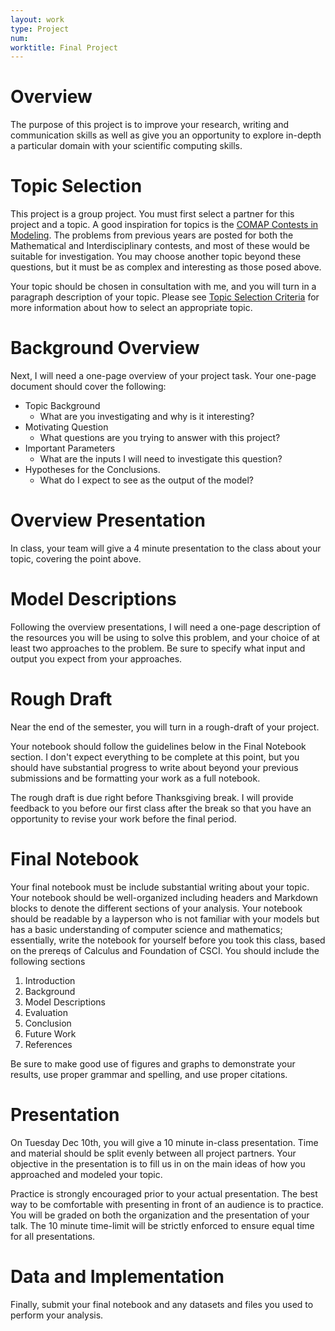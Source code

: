 ```yaml
---
layout: work
type: Project
num: 
worktitle: Final Project
---
```


# Overview

The purpose of this project is to improve your research, writing and communication skills as well as give you an opportunity to explore in-depth a particular domain with your scientific computing skills.

# Topic Selection

This project is a group project. You must first select a partner for this project and a topic.
A good inspiration for topics is the [COMAP Contests in Modeling](https://contest.comap.com/undergraduate/contests/mcm/previous-contests.php). The problems from previous years are posted for both the Mathematical and Interdisciplinary contests, and most of these would be suitable for investigation. You may choose another topic beyond these questions, but it must be as complex and interesting as those posed above.

Your topic should be chosen in consultation with me, and you will turn in a paragraph description of your topic. Please see [Topic Selection Criteria](topic-selection.md) for more information about how to select an appropriate topic.


# Background Overview

Next, I will need a one-page overview of your project task. Your one-page document should cover the following:

-   Topic Background
    -   What are you investigating and why is it interesting?
-   Motivating Question
    -   What questions are you trying to answer with this
        project?
-   Important Parameters
    -   What are the inputs I will need to investigate this question?
-   Hypotheses for the Conclusions.
    -   What do I expect to see as the output of the model?

# Overview Presentation

In class, your team will give a 4 minute presentation to the class about your topic, covering the point above.

# Model Descriptions

Following the overview presentations, I will need a one-page description of the resources you will be using to solve this problem, and your choice of at least two approaches to the problem. Be sure to specify what input and output you expect from your approaches.

# Rough Draft

Near the end of the semester, you will turn in a rough-draft of your project.

Your notebook should follow the guidelines below in the Final Notebook section. I don't expect everything to be complete at this point, but you should have substantial progress to write about beyond your previous submissions and be formatting your work as a full notebook.

The rough draft is due right before Thanksgiving break. I will provide feedback to you before our first class after the break so that you have an opportunity to revise your work before the final period. 

# Final Notebook

Your final notebook must be include substantial writing about your topic. Your notebook should be well-organized including headers and Markdown blocks to denote the different sections of your analysis. Your notebook should be readable by a layperson who is not familiar with your models but has a basic understanding of computer science and mathematics; essentially, write the notebook for yourself before you took this class, based on the prereqs of Calculus and Foundation of CSCI. You should include the following sections

1.  Introduction
2.  Background
3.  Model Descriptions
5.  Evaluation
6.  Conclusion
7.  Future Work
8.  References

Be sure to make good use of figures and graphs to demonstrate your results, use proper grammar and spelling, and use proper citations.

# Presentation

On Tuesday Dec 10th, you will give a 10 minute in-class presentation. Time and material should be split evenly between all project partners. Your objective in the presentation is to fill us in on the main ideas of how you approached and modeled your topic.

Practice is strongly encouraged prior to your actual presentation. The best way to be comfortable with presenting in front of an audience is to practice. You will be graded on both the organization and the presentation of your talk. The 10 minute time-limit will be strictly enforced to ensure equal time for all presentations.

# Data and Implementation

Finally, submit your final notebook and any datasets and files you used to perform your analysis.